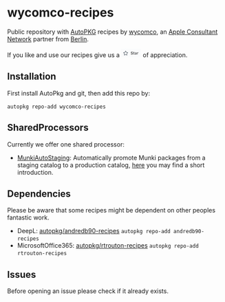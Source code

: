 # wycomco-recipes
Public repository with [AutoPKG](https://github.com/autopkg) recipes by [wycomco](https://www.wycomco.de/?mtm_campaign=community-posts&mtm_source=github&mtm_content=autopkg-recipes-readme), an [Apple Consultant Network](https://consultants.apple.com) partner from [Berlin](https://maps.apple.com/?address=Berlin,%20Deutschland&auid=3539789365695356771&ll=52.517780,13.409839&lsp=7618&q=Berlin&_ext=CiAKBQgEEIEBCgQIBRADCgUIBhCCAQoECAoQAwoECFUQAhImKbtva8FBIEpAMUxRLo1fzClAOVf46S4/YkpAQfghJSzgzCtAUAw%3D).

If you like and use our recipes give us a ![Star](README-images/star.png) of appreciation.

## Installation

First install AutoPkg and git, then add this repo by:
```
autopkg repo-add wycomco-recipes
```

## SharedProcessors
Currently we offer one shared processor:

* [MunkiAutoStaging](https://github.com/autopkg/wycomco-recipes/blob/master/SharedProcessors/MunkiAutoStaging.py): Automatically promote Munki packages from a staging catalog to a production catalog, [here](https://medium.com/@choules/staging-munki-updates-with-autopkg-da58d2f79020) you may find a short introduction.

## Dependencies
Please be aware that some recipes might be dependent on other peoples fantastic work.

* DeepL: [autopkg/andredb90-recipes](https://github.com/autopkg/andredb90-recipes) `autopkg repo-add andredb90-recipes`
* MicrosoftOffice365: [autopkg/rtrouton-recipes](https://github.com/autopkg/rtrouton-recipes) `autopkg repo-add rtrouton-recipes`

## Issues
Before opening an issue please check if it already exists.
